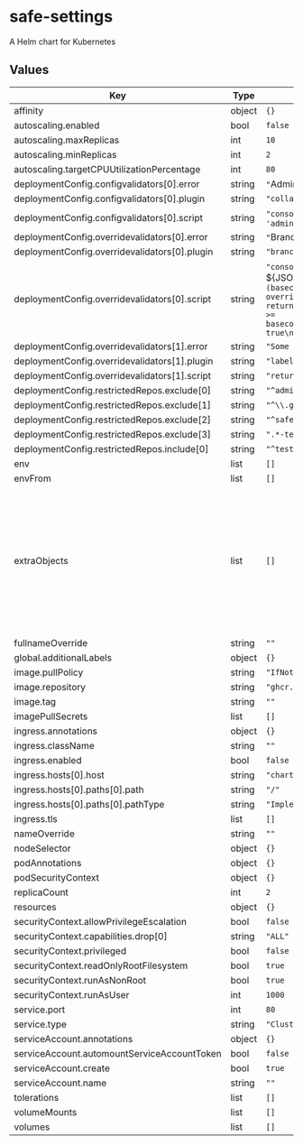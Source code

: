 # safe-settings

A Helm chart for Kubernetes

## Values

| Key | Type | Default | Description |
|-----|------|---------|-------------|
| affinity | object | `{}` |  |
| autoscaling.enabled | bool | `false` |  |
| autoscaling.maxReplicas | int | `10` |  |
| autoscaling.minReplicas | int | `2` |  |
| autoscaling.targetCPUUtilizationPercentage | int | `80` |  |
| deploymentConfig.configvalidators[0].error | string | `"`Admin cannot be assigned to collaborators`\n"` |  |
| deploymentConfig.configvalidators[0].plugin | string | `"collaborators"` |  |
| deploymentConfig.configvalidators[0].script | string | `"console.log(`baseConfig ${JSON.stringify(baseconfig)}`)\nreturn baseconfig.permission != 'admin'\n"` |  |
| deploymentConfig.overridevalidators[0].error | string | `"`Branch protection required_approving_review_count cannot be overidden to a lower value`\n"` |  |
| deploymentConfig.overridevalidators[0].plugin | string | `"branches"` |  |
| deploymentConfig.overridevalidators[0].script | string | `"console.log(`baseConfig ${JSON.stringify(baseconfig)}`)\nconsole.log(`overrideConfig ${JSON.stringify(overrideconfig)}`)\nif (baseconfig.protection.required_pull_request_reviews.required_approving_review_count && overrideconfig.protection.required_pull_request_reviews.required_approving_review_count ) {\n  return overrideconfig.protection.required_pull_request_reviews.required_approving_review_count >= baseconfig.protection.required_pull_request_reviews.required_approving_review_count\n}\nreturn true\n"` |  |
| deploymentConfig.overridevalidators[1].error | string | `"Some error\n"` |  |
| deploymentConfig.overridevalidators[1].plugin | string | `"labels"` |  |
| deploymentConfig.overridevalidators[1].script | string | `"return true\n"` |  |
| deploymentConfig.restrictedRepos.exclude[0] | string | `"^admin$"` |  |
| deploymentConfig.restrictedRepos.exclude[1] | string | `"^\\.github$"` |  |
| deploymentConfig.restrictedRepos.exclude[2] | string | `"^safe-settings$"` |  |
| deploymentConfig.restrictedRepos.exclude[3] | string | `".*-test"` |  |
| deploymentConfig.restrictedRepos.include[0] | string | `"^test$"` |  |
| env | list | `[]` |  |
| envFrom | list | `[]` |  |
| extraObjects | list | `[]` | Add dynamic manifests via values. Example: extraObjects: - kind: ConfigMap   apiVersion: v1   metadata:     name: extra-cm-{{ .Release.Name }}   data: |     extra.yml: "does-my-install-need-extra-info: true" |
| fullnameOverride | string | `""` |  |
| global.additionalLabels | object | `{}` |  |
| image.pullPolicy | string | `"IfNotPresent"` |  |
| image.repository | string | `"ghcr.io/github/safe-settings"` |  |
| image.tag | string | `""` |  |
| imagePullSecrets | list | `[]` |  |
| ingress.annotations | object | `{}` |  |
| ingress.className | string | `""` |  |
| ingress.enabled | bool | `false` |  |
| ingress.hosts[0].host | string | `"chart-example.local"` |  |
| ingress.hosts[0].paths[0].path | string | `"/"` |  |
| ingress.hosts[0].paths[0].pathType | string | `"ImplementationSpecific"` |  |
| ingress.tls | list | `[]` |  |
| nameOverride | string | `""` |  |
| nodeSelector | object | `{}` |  |
| podAnnotations | object | `{}` |  |
| podSecurityContext | object | `{}` |  |
| replicaCount | int | `2` |  |
| resources | object | `{}` |  |
| securityContext.allowPrivilegeEscalation | bool | `false` |  |
| securityContext.capabilities.drop[0] | string | `"ALL"` |  |
| securityContext.privileged | bool | `false` |  |
| securityContext.readOnlyRootFilesystem | bool | `true` |  |
| securityContext.runAsNonRoot | bool | `true` |  |
| securityContext.runAsUser | int | `1000` |  |
| service.port | int | `80` |  |
| service.type | string | `"ClusterIP"` |  |
| serviceAccount.annotations | object | `{}` |  |
| serviceAccount.automountServiceAccountToken | bool | `false` |  |
| serviceAccount.create | bool | `true` |  |
| serviceAccount.name | string | `""` |  |
| tolerations | list | `[]` |  |
| volumeMounts | list | `[]` |  |
| volumes | list | `[]` |  |

